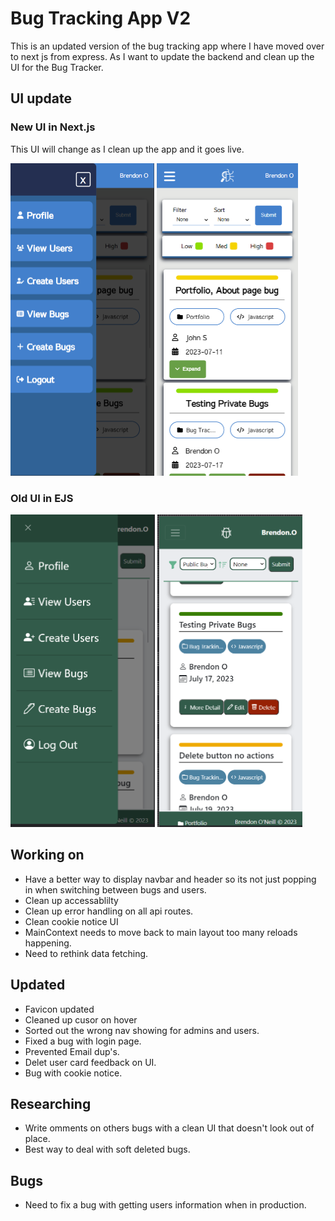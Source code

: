 # Bug Tracking App V2
This is an updated version of the bug tracking app where I have moved over to next js from express. As I want to update the backend and clean up the UI for the Bug Tracker.

## UI update
### New UI in Next.js
This UI will change as I clean up the app and it goes live. 

<img src="public/new-bug-1.png" height="500"> <img src="public/new-bug-2.png" height="500">

### Old UI in EJS
<img src="public/old-bug-1.png" height="500"> <img src="public/old-bug-2.png" height="500">
 

## Working on
- Have a better way to display navbar and header so its not just popping in when switching between bugs and users.
- Clean up accessablilty
- Clean up error handling on all api routes.
- Clean cookie notice UI
- MainContext needs to move back to main layout too many reloads happening.
- Need to rethink data fetching. 

## Updated
- Favicon updated
- Cleaned up cusor on hover
- Sorted out the wrong nav showing for admins and users.
- Fixed a bug with login page.
- Prevented Email dup's.
- Delet user card feedback on UI.
- Bug with cookie notice. 

## Researching
- Write omments on others bugs with a clean UI that doesn't look out of place. 
- Best way to deal with soft deleted bugs.

## Bugs
- Need to fix a bug with getting users information when in production.
